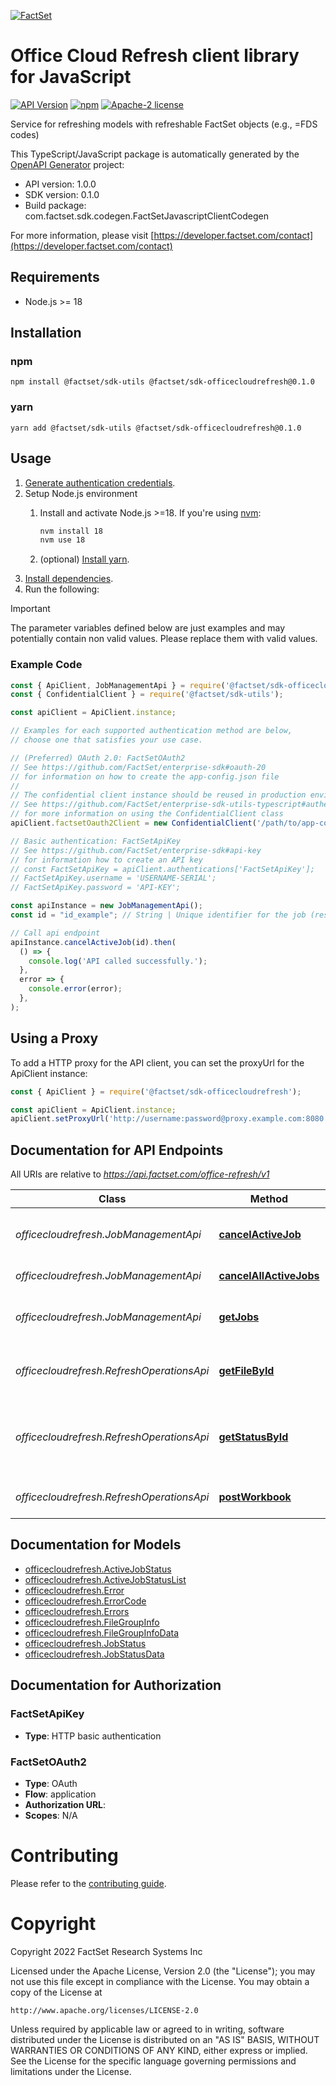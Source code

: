 [![FactSet](https://raw.githubusercontent.com/factset/enterprise-sdk/main/docs/images/factset-logo.svg)](https://www.factset.com)

# Office Cloud Refresh client library for JavaScript

[![API Version](https://img.shields.io/badge/api-v1.0.0-blue)](https://developer.factset.com/api-catalog/)
[![npm](https://img.shields.io/badge/npm-v0.1.0-orange)](https://www.npmjs.com/package/@factset/sdk-officecloudrefresh/v/0.1.0)
[![Apache-2 license](https://img.shields.io/badge/license-Apache2-brightgreen.svg)](https://www.apache.org/licenses/LICENSE-2.0)

Service for refreshing models with refreshable FactSet objects (e.g., =FDS codes)

This TypeScript/JavaScript package is automatically generated by the [OpenAPI Generator](https://openapi-generator.tech) project:

- API version: 1.0.0
- SDK version: 0.1.0
- Build package: com.factset.sdk.codegen.FactSetJavascriptClientCodegen

For more information, please visit [https://developer.factset.com/contact](https://developer.factset.com/contact)

## Requirements

* Node.js >= 18

## Installation

### npm

```shell
npm install @factset/sdk-utils @factset/sdk-officecloudrefresh@0.1.0
```

### yarn

```shell
yarn add @factset/sdk-utils @factset/sdk-officecloudrefresh@0.1.0
```

## Usage

1. [Generate authentication credentials](../../../../README.md#authentication).
2. Setup Node.js environment
   1. Install and activate Node.js >=18. If you're using [nvm](https://github.com/nvm-sh/nvm):

      ```sh
      nvm install 18
      nvm use 18
      ```

   2. (optional) [Install yarn](https://yarnpkg.com/getting-started/install).
3. [Install dependencies](#installation).
4. Run the following:

> [!IMPORTANT]
> The parameter variables defined below are just examples and may potentially contain non valid values. Please replace them with valid values.

### Example Code


```javascript
const { ApiClient, JobManagementApi } = require('@factset/sdk-officecloudrefresh');
const { ConfidentialClient } = require('@factset/sdk-utils');

const apiClient = ApiClient.instance;

// Examples for each supported authentication method are below,
// choose one that satisfies your use case.

// (Preferred) OAuth 2.0: FactSetOAuth2
// See https://github.com/FactSet/enterprise-sdk#oauth-20
// for information on how to create the app-config.json file
//
// The confidential client instance should be reused in production environments.
// See https://github.com/FactSet/enterprise-sdk-utils-typescript#authentication
// for more information on using the ConfidentialClient class
apiClient.factsetOauth2Client = new ConfidentialClient('/path/to/app-config.json');

// Basic authentication: FactSetApiKey
// See https://github.com/FactSet/enterprise-sdk#api-key
// for information how to create an API key
// const FactSetApiKey = apiClient.authentications['FactSetApiKey'];
// FactSetApiKey.username = 'USERNAME-SERIAL';
// FactSetApiKey.password = 'API-KEY';

const apiInstance = new JobManagementApi();
const id = "id_example"; // String | Unique identifier for the job (resource ID returned from FactSet).

// Call api endpoint
apiInstance.cancelActiveJob(id).then(
  () => {
    console.log('API called successfully.');
  },
  error => {
    console.error(error);
  },
);

```


## Using a Proxy

To add a HTTP proxy for the API client, you can set the proxyUrl for the ApiClient instance:

```javascript
const { ApiClient } = require('@factset/sdk-officecloudrefresh');

const apiClient = ApiClient.instance;
apiClient.setProxyUrl('http://username:password@proxy.example.com:8080');
```

## Documentation for API Endpoints

All URIs are relative to *https://api.factset.com/office-refresh/v1*

Class | Method | HTTP request | Description
------------ | ------------- | ------------- | -------------
*officecloudrefresh.JobManagementApi* | [**cancelActiveJob**](docs/JobManagementApi.md#cancelActiveJob) | **DELETE** /jobs/{id} | Cancel a job with the given resource ID
*officecloudrefresh.JobManagementApi* | [**cancelAllActiveJobs**](docs/JobManagementApi.md#cancelAllActiveJobs) | **DELETE** /jobs | Cancel all active jobs
*officecloudrefresh.JobManagementApi* | [**getJobs**](docs/JobManagementApi.md#getJobs) | **GET** /jobs | Get information on all active jobs
*officecloudrefresh.RefreshOperationsApi* | [**getFileById**](docs/RefreshOperationsApi.md#getFileById) | **GET** /refresh/{id} | Retrieve a calculated file by resource ID.
*officecloudrefresh.RefreshOperationsApi* | [**getStatusById**](docs/RefreshOperationsApi.md#getStatusById) | **GET** /refresh/{id}/status | Get the status of the refresh job with the given resource ID
*officecloudrefresh.RefreshOperationsApi* | [**postWorkbook**](docs/RefreshOperationsApi.md#postWorkbook) | **POST** /refresh/calculate | Refresh a spreadsheet file


## Documentation for Models

 - [officecloudrefresh.ActiveJobStatus](docs/ActiveJobStatus.md)
 - [officecloudrefresh.ActiveJobStatusList](docs/ActiveJobStatusList.md)
 - [officecloudrefresh.Error](docs/Error.md)
 - [officecloudrefresh.ErrorCode](docs/ErrorCode.md)
 - [officecloudrefresh.Errors](docs/Errors.md)
 - [officecloudrefresh.FileGroupInfo](docs/FileGroupInfo.md)
 - [officecloudrefresh.FileGroupInfoData](docs/FileGroupInfoData.md)
 - [officecloudrefresh.JobStatus](docs/JobStatus.md)
 - [officecloudrefresh.JobStatusData](docs/JobStatusData.md)


## Documentation for Authorization



### FactSetApiKey

- **Type**: HTTP basic authentication



### FactSetOAuth2


- **Type**: OAuth
- **Flow**: application
- **Authorization URL**: 
- **Scopes**: N/A


# Contributing

Please refer to the [contributing guide](../../../../CONTRIBUTING.md).

# Copyright

Copyright 2022 FactSet Research Systems Inc

Licensed under the Apache License, Version 2.0 (the "License");
you may not use this file except in compliance with the License.
You may obtain a copy of the License at

    http://www.apache.org/licenses/LICENSE-2.0

Unless required by applicable law or agreed to in writing, software
distributed under the License is distributed on an "AS IS" BASIS,
WITHOUT WARRANTIES OR CONDITIONS OF ANY KIND, either express or implied.
See the License for the specific language governing permissions and
limitations under the License.
